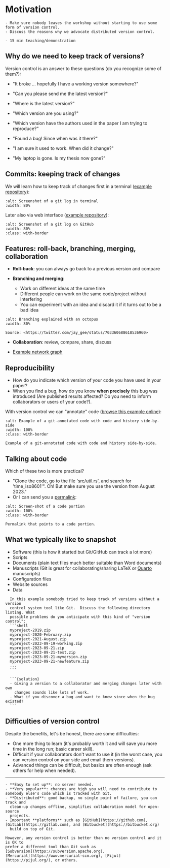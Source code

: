 # Motivation

```{objectives}
- Make sure nobody leaves the workshop without starting to use some form of version control.
- Discuss the reasons why we advocate distributed version control.
```

```{instructor-note}
- 15 min teaching/demonstration
```


## Why do we need to keep track of versions?

Version control is an answer to these questions (do you recognize some of them?):

- "It broke ... hopefully I have a working version somewhere?"

- "Can you please send me the latest version?"

- "Where is the latest version?"

- "Which version are you using?"

- "Which version have the authors used in the paper I am trying to reproduce?"

- "Found a bug! Since when was it there?"

- "I am sure it used to work. When did it change?"

- "My laptop is gone. Is my thesis now gone?"


## Commits: keeping track of changes

We will learn how to keep track of changes first in a terminal ([example
repository](https://github.com/bast/runtest/commits/main/runtest/run.py)):

```{figure} img/git-log-terminal.png
:alt: Screenshot of a git log in terminal
:width: 80%
```

Later also via web interface ([example
repository](https://github.com/bast/runtest/commits/main/runtest/run.py)):

```{figure} img/git-log-github.png
:alt: Screenshot of a git log on GitHub
:width: 80%
:class: with-border
```


## Features: roll-back, branching, merging, collaboration

- **Roll-back**: you can always go back to a previous version and compare

- **Branching and merging**:
  - Work on different ideas at the same time
  - Different people can work on the same code/project without interfering
  - You can experiment with an idea and discard it if it turns out to be a bad idea

```{figure} img/octopus.jpeg
:alt: Branching explained with an octopus
:width: 80%

Source: <https://twitter.com/jay_gee/status/703360688618536960>
```

- **Collaboration**: review, compare, share, discuss

- [Example network graph](https://github.com/coderefinery/git-intro/network)


## Reproducibility

- How do you indicate which version of your code you have used in your paper?
- When you find a bug, how do you know **when precisely** this bug was introduced
  (Are published results affected? Do you need to inform collaborators or users of your code?).

With version control we can "annotate" code ([browse this example online](https://github.com/networkx/networkx/blame/main/networkx/algorithms/boundary.py)):

```{figure} img/git-annotate.png
:alt: Example of a git-annotated code with code and history side-by-side
:width: 100%
:class: with-border

Example of a git-annotated code with code and history side-by-side.
```


## Talking about code

Which of these two is more practical?
- "Clone the code, go to the file 'src/util.rs', and search for 'time_iso8601'".
  Oh! But make sure you use the version from August 2023."
- Or I can send you a [permalink](https://github.com/NordicHPC/sonar/blob/75daafc86582feb06299d6a47c82112f39888152/src/util.rs#L40-L44):

```{figure} img/code-portion.png
:alt: Screen-shot of a code portion
:width: 100%
:class: with-border

Permalink that points to a code portion.
```


## What we typically like to snapshot

- Software (this is how it started but Git/GitHub can track a lot more)
- Scripts
- Documents (plain text files much better suitable than Word documents)
- Manuscripts (Git is great for collaborating/sharing LaTeX or [Quarto](https://quarto.org/) manuscripts)
- Configuration files
- Website sources
- Data

````{discussion}
  In this example somebody tried to keep track of versions without a version
  control system tool like Git.  Discuss the following directory listing. What
  possible problems do you anticipate with this kind of "version control":
  ```shell
  myproject-2019.zip
  myproject-2020-February.zip
  myproject-2021-August.zip
  myproject-2023-09-19-working.zip
  myproject-2023-09-21.zip
  myproject-2023-09-21-test.zip
  myproject-2023-09-21-myversion.zip
  myproject-2023-09-21-newfeature.zip
  ...
  ```

  ```{solution}
  - Giving a version to a collaborator and merging changes later with own
    changes sounds like lots of work.
  - What if you discover a bug and want to know since when the bug existed?
  ```
````


## Difficulties of version control

Despite the benefits, let's be honest, there are some difficulties:

- One more thing to learn (it's probably worth it and will save you more time in the long run; basic career skill).
- Difficult if your collaborators don't want to use it (in the worst case, you can version control on your side and email them versions).
- Advanced things can be difficult, but basics are often enough (ask others for help when needed).

---

```{discussion} Why Git and not another tool?
- **Easy to set up**: no server needed.
- **Very popular**: chances are high you will need to contribute to somebody else's code which is tracked with Git.
- **Distributed**: good backup, no single point of failure, you can track and
  clean-up changes offline, simplifies collaboration model for open-source
  projects.
- Important **platforms** such as [GitHub](https://github.com), [GitLab](https://gitlab.com), and [Bitbucket](https://bitbucket.org)
  build on top of Git.

However, any version control is better than no version control and it is OK to
prefer a different tool than Git such as
[Subversion](https://subversion.apache.org),
[Mercurial](https://www.mercurial-scm.org), [Pijul](https://pijul.org/), or others.
```
